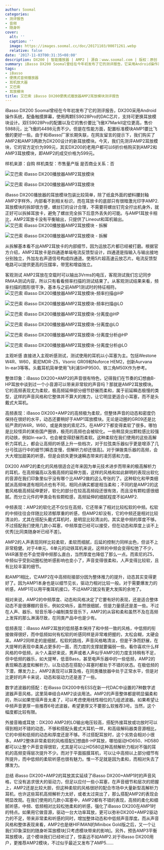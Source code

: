 ```yaml
---
author: Soomal
categories:
- 测评报告
- 音频
- 随身听
cover:
  alt: ''
  caption: ''
  image: https://images.soomal.cc/doc/20171103/00071261.webp
  relative: false
date: '2017-11-03T00:31:35+08:00'
description: DX200 | 智能播放器 | AMP2 | 源自：www.soomal.com | 版权：原创 |  平均/总评分：08.75/70
summary: iBasso DX200 Soomal曾经在今年初发布了它的测评报告，它采用Android操作系统，配备触摸屏幕，使用两颗ES9028Pro的DAC芯片，支持可更换耳放模块设计，标配AMP1。而AMP2耳放模块是一个更新模块，采用电流反馈型设计……
tags:
- iBasso
- 便携式音频播放器
- 耳机放大器
- 艾巴索
- 耳放模块
title: 艾巴索 iBasso DX200便携式播放器AMP2耳放模块测评报告
---
```


iBasso DX200 Soomal曾经在今年初发布了它的测评报告，DX200采用Android操作系统，配备触摸屏幕，使用两颗ES9028Pro的DAC芯片，支持可更换耳放模块设计。双ES9028Pro的配置以及它的售价要比飞傲X7MarkII定位更高，售价5988元，比飞傲的4498元贵不少。但是在性能方面，配置标准模块AMP1要比飞傲的更好一些。由于和iBasso厂家长期失联，在网友留言的提示下，我们购买了AMP2和AMP3两款为DX200设计的新耳放模块。今天，我们先测评AMP2耳放模块，它的官方定价为999元，其实DX200的老用户都可以6折价格购买到AMP2和AMP3耳放模块，即AMP2的成交价格为599元。

样机来源：自购
样机类型：市售量产版
是否商业关系：否

![艾巴索 iBasso DX200播放器AMP2耳放模块](https://images.soomal.cc/doc/20171027/00071100.webp)




![艾巴索 iBasso DX200播放器AMP3耳放模块](https://images.soomal.cc/doc/20171027/00071108.webp)




iBasso DX200播放器的耳放模块包装比较简单，除了纸盒外面的塑料腰封釉AMP2字样外，内部看不到相关标识，而在耳放卡的底部只有很暗激光印字AMP2.耳放模块的拆卸很方便，螺丝钉的设计合理，不需要将螺丝钉完全拧出机身外，就正好可以拆掉耳放卡，避免了螺丝完全拆下后意外丢失的可能。与AMP1耳放卡相比，AMP2耳放卡没有平衡输出，只提供了Lineout和耳机输出。
![艾巴索 iBasso DX200播放器AMP2耳放模块 - 拆解](https://images.soomal.cc/doc/20171027/00071105_01.webp)




![艾巴索 iBasso DX200播放器AMP2耳放模块 - 拆解](https://images.soomal.cc/doc/20171027/00071106_01.webp)





从拆解基本看不出AMP2耳放卡的内部细节，因为运放芯片都已经被打磨。根据官方介绍，AMP2耳放卡是四通道单端电流反馈型设计，四通道是指输入与输出接地分别独立，外加左右声道信号构成四通道。使用5片超高速云放芯片。电流反馈型电路可以提供更高的压摆率，带宽和增益独立。

客观测试
AMP2耳放在空载时可以输出3Vrms的电压，客观测试我们忘记同步RMAA测试内容，所以只有看看频率扫描的测试结果了。从客观测试结果来看，频率扫描的图形很干净，基本与之前AMP1测试时的特征相符。
![艾巴索 iBasso DX200播放器AMP2耳放模块-频率扫描@HP](https://images.soomal.cc/doc/20171103/00071255_01.webp)




![艾巴索 iBasso DX200播放器AMP2耳放模块-频率扫描@LO](https://images.soomal.cc/doc/20171103/00071258_01.webp)




![艾巴索 iBasso DX200播放器AMP2耳放模块-分离度@HP](https://images.soomal.cc/doc/20171103/00071256_01.webp)




![艾巴索 iBasso DX200播放器AMP2耳放模块-分离度@LO](https://images.soomal.cc/doc/20171103/00071259_01.webp)




![艾巴索 iBasso DX200播放器AMP2耳放模块-分离度分析@HP](https://images.soomal.cc/doc/20171103/00071257_01.webp)




![艾巴索 iBasso DX200播放器AMP2耳放模块-分离度分析@LO](https://images.soomal.cc/doc/20171103/00071260_01.webp)




主观听感
直接进入主观听感测试，测试使用的耳机以小耳塞为主。包括Westone W4R、W60，索尼MDR-Z5，Vsonic GR09和Nuforce HEM2，创新Aurvana In-ear3等等。头戴耳机简单使用飞利浦SHP9500、铁三角M50X作为参考。

整体印象：iBasso DX200+AMP2的声音很有特色，记得我们在节奏的幻想曲B-HP耳放中谈到过一个小音源可以带来非常软的声音吗？那就是AMP2耳放模块。它的高频表现尤为柔软，极高频延伸部分细节舒展而柔和，属于前延瞬态极慢的类型，这样的声音风格和它整体并不算大的推力，让它明显更适合小耳塞，而不是头戴式大耳机。

高频表现：iBasoo DX200+AMP2的高频极为柔软，但整体声音的动态和密度仍保持在很好的水平，动态还要稍好于AMP1耳放模块。无论是动圈的GR09还是比较严肃的W4R，W60，或是奔放的索尼Z5，在AMP2下都变得柔软了很多。哪怕是比较怪异的某些国产圈铁，极亮的高频也会被软化。一些稍显突出颗粒感比较强的动铁，例如In-ear3，也会被变得舒展而柔软。这种柔软在我们使用的这些高解析力耳机上，都会让高频的听感上升一些档次，对于拉弦类乐器似乎更是增添了几分弓弦运行中的细节[瞬态变慢，但解析力却还很高]。对于弹拨类乐器的高频，会大大增加甜美的听感，但是会损失更快速瞬态带来的凌厉感和力度。

DX200 AMP2的柔化的风格很适合近年来因为单元技术进步而带来的极高解析力的耳机，在高频偏高以及极高频的延伸方面，这样的风格和如此鲜明的表现出软化的音源在我们印象里似乎没有哪个比AMP2做的这么夸张的了。这种软化和甲类细腻派高频味道有相同点也有不同，相同点确实都是相当柔和；不同的是AMP2的这套风格极高频延伸更好，软化的部分在较高高频段还很有效，而且没有颗粒感很细腻。而分立元件的甲类会有些颗粒感，高频延伸的细腻程度不如AMP2.

中频表现：AMP2的软化还不仅仅在高频，它还带来了相对比较松软的中频。松软的中频往往会伴随比较浓郁厚重的听感，但AMP2却没有，它的中频还是相对比较清淡的，尤其在搭配头戴式耳机时，是明显比较清淡的。其实是中频的厚度不够。不过搭配我们使用几款小耳塞，中频厚度已经可以接受，但在动态和厚度上谈不上优秀[比同类随身听已经不差]。

AMP2的人声表现同样比较柔软，柔软而细腻，后延的控制力同样出色，但谈不上非常稳健。对于4单元、6单元的动铁耳机来说，这样的中频会变得松弛了不少，W4R甚至也不会觉得中频那么直白，当然厚度也降低了那么一点。而索尼的Z5，中频似乎受到动圈松弛听感影响也变小了，声音变得很柔和，人声变得比较软，且有比较丰富的细节。

和AMP1相比，它AMP2在中高频衔接部分因为整体推力的提升，动态其实变得更好了。因为AMP1本身也是以细节见长，驱动力相对比较一般。对于需要爆发力的听感，AMP1可以用平衡耳机接口，不过AMP2就没有更大发挥的余地了。

相对来说，AMP2的中频厚度、动态和风格决定了它要有好的表现，还是适合整体动态不是很爆棚的音乐，例如交响乐，虽然很细腻，但是力量感还是差一些。不过在人声、器乐、轻音乐等小编制类型音乐下，AMP2的从容和柔和虽然不及在高频上发挥的那么淋漓尽致，在同类产品中也是少有。

低频表现：iBasso AMP2耳放的低频基本保持了和中频一致的风格，中低频的衔接做得很好，而中低频如何有松软的听感同样是非常难把握的，太松会糊，太硬会呆。AMP2同样走的是细腻，松软的路线，声音风格略清淡，但是干净而舒展，在大提琴的表现中柔美占更多的一面，而力度的支撑就要偏弱一些。看你喜欢什么样风格的中低频，从个人喜好来说，男声或者人声似乎AMP2的力度支持稍有不足，但中低频的器乐，如大提琴，低音Bass，甚至电声乐器中的一些低频，AMP2的表现瞬态速度和解析力，以及动态在搭配小耳塞时都处于不错的状态。在极低频的下潜，爆发力上，AMP2表现可以算及格，在同类播放器中处于正常水平，但是对比更好的声卡来说，动态和驱动力还是差了一些。

数字滤波器的搭配：在iBasso DX200中有ESS在新一代DAC中设置的7种数字滤波器声音风格，这里简单结合AMP2谈谈用法。AMP2的声音整体都是明显偏柔和的，所以如果觉得声音太柔了，可以考虑使用线性相位的几组滤波器。如果希望让中频声音更厚一些推荐6号滤波器，希望更厚又不要那么软推荐3号。当然，这个幅度都比较有限。

外接音箱或耳放：DX200 AMP2的LO输出电压较高，搭配外接耳放或功放时可以得到相对不错的动态，不够和搭配头戴式大耳机一样，和高级解码器类音源相比，它的中频和低频的动态和厚度还是不够。不过搭配耳放时，这个劣势会相对小很多。AMP2整体非常柔软的风格搭配幻想曲B-HP耳放，哪怕驱动HD650、HD580都可以让整个声音变得很软，尤其是可以让HD580这种高频解析力相对不强的耳机的高频变得层次提升不少。而对于平面振膜耳机，可以让中高频以上部分细节有所提升，而中低频的柔软听感也很有魅力。惟一不足就是因为柔和，而相对失去了爆发力。

总结
iBasso DX200+AMP2的耳放其实延续了iBasso DX200+AMP1时的声音风格，它没有追求很大的驱动力，但足以应付一些小耳塞，在声音细节和层次的把握上，AMP2还是比较大胆，但这种柔软的风格很好的配合市场中大量新型高解析力耳机，也许这些耳机高频解析力太好，或者太过突出了，那么搭配AMP2的表现会明显改观。在我们使用的几款小耳塞中，AMP2都有不错的表现，高频的柔化和细腻听感，中频、低频相对比较松弛柔和的听感，强化了iBasso DX200在AMP1时的特点。如果用它做音源，驱动一台大功率耳放，更可以弥补DX200+AMP2驱动力的不足，带来非常柔和听感的同时，增加整体动态和中低频声音厚度。而从声音风格和整体表现来看，AMP2也是继HIFIMAN的Minibox Gold版之后，又一个让我们印象深刻的随身听耳放模块[只考虑模块带来的影响]。另外，预告AMP3平衡耳放模块，这个模块我们已经听过了，惊喜远不如AMP2.对于iBasso DX200用户，更推荐AMP2模块，不过似乎最近又发布了AMP5……